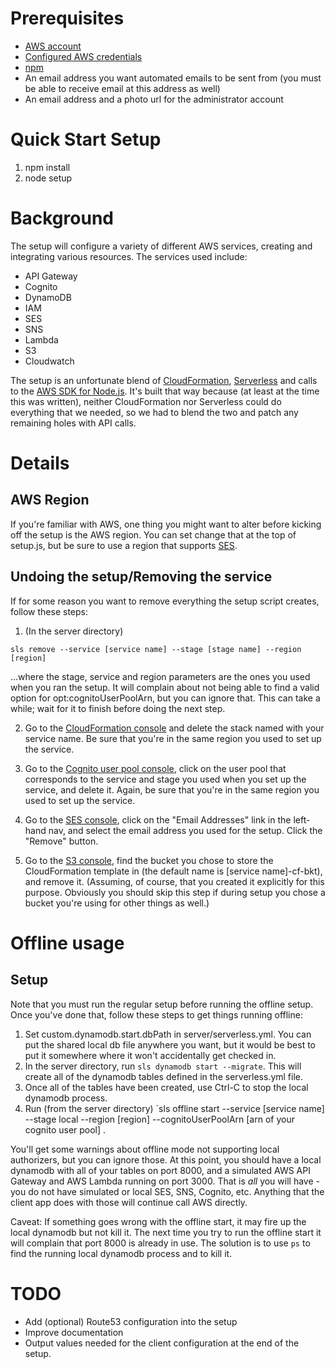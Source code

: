 # Prerequisites
* [AWS account](http://aws.amazon.com/free)
* [Configured AWS credentials](https://docs.aws.amazon.com/cli/latest/userguide/cli-config-files.html)
* [npm](https://www.npmjs.org)
* An email address you want automated emails to be sent from (you must be able to receive email at this address as well)
* An email address and a photo url for the administrator account

# Quick Start Setup
1. npm install
2. node setup

# Background
The setup will configure a variety of different AWS services, creating and integrating various resources. The services used include:

* API Gateway
* Cognito
* DynamoDB
* IAM
* SES
* SNS
* Lambda
* S3
* Cloudwatch


The setup is an unfortunate blend of [CloudFormation](https://aws.amazon.com/cloudformation), [Serverless](https://serverless.com) and calls to the [AWS SDK for Node.js](https://aws.amazon.com/sdk-for-node-js/). It's built that way because (at least at the time this was written), neither CloudFormation nor Serverless could do everything that we needed, so we had to blend the two and patch any remaining holes with API calls.

# Details
## AWS Region
If you're familiar with AWS, one thing you might want to alter before kicking off the setup is the AWS region. You can set change that at the top of setup.js, but be sure to use a region that supports [SES](https://aws.amazon.com/ses/).

## Undoing the setup/Removing the service
If for some reason you want to remove everything the setup script creates, follow these steps:

1. (In the server directory) 

`sls remove --service [service name] --stage [stage name] --region [region]`

...where the stage, service and region parameters are the ones you used when you ran the setup. It will complain about not being able to find a valid option for opt:cognitoUserPoolArn, but you can ignore that. This can take a while; wait for it to finish before doing the next step. 

2. Go to the [CloudFormation console](https://console.aws.amazon.com/cloudformation/home) and delete the stack named with your service name. Be sure that you're in the same region you used to set up the service.

3. Go to the [Cognito user pool console](https://console.aws.amazon.com/cognito/users), click on the user pool that corresponds to the service and stage you used when you set up the service, and delete it. Again, be sure that you're in the same region you used to set up the service.

4. Go to the [SES console](https://console.aws.amazon.com/ses/home), click on the "Email Addresses" link in the left-hand nav, and select the email address you used for the setup. Click the "Remove" button.

5. Go to the [S3 console](https://s3.console.aws.amazon.com/s3/), find the bucket you chose to store the CloudFormation template in (the default name is [service name]-cf-bkt), and remove it. (Assuming, of course, that you created it explicitly for this purpose. Obviously you should skip this step if during setup you chose a bucket you're using for other things as well.)

# Offline usage
## Setup
Note that you must run the regular setup before running the offline setup. Once you've done that, follow these steps to get things running offline:
1. Set custom.dynamodb.start.dbPath in server/serverless.yml. You can put the shared local db file anywhere you want,
but it would be best to put it somewhere where it won't accidentally get checked in.
2. In the server directory, run `sls dynamodb start --migrate`. This will create all of the dynamodb tables defined in the serverless.yml file.
3. Once all of the tables have been created, use Ctrl-C to stop the local dynamodb process.
4. Run (from the server directory) `sls offline start --service [service name] --stage local --region [region] --cognitoUserPoolArn [arn of your cognito user pool] .

You'll get some warnings about offline mode not supporting local authorizers, but you can ignore those. At this point, you should have a local dynamodb with all of your tables on port 8000, and a simulated AWS API Gateway and AWS Lambda running on port 3000. That is *all* you will have - you do not have simulated or local SES, SNS, Cognito, etc. Anything that the client app does with those will continue call AWS directly.

Caveat: If something goes wrong with the offline start, it may fire up the local dynamodb but not kill it. The next time you try to run the offline start it will complain that port 8000 is already in use. The solution is to use `ps` to find the running local dynamodb process and to kill it.

# TODO
* Add (optional) Route53 configuration into the setup
* Improve documentation
* Output values needed for the client configuration at the end of the setup.


 
